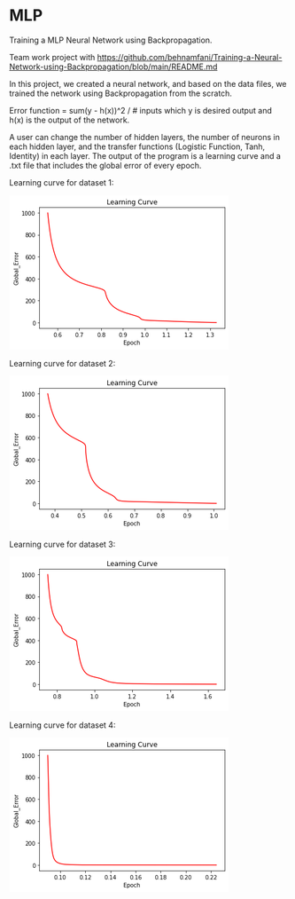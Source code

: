 # MLP
Training a MLP Neural Network using Backpropagation.


Team work project with https://github.com/behnamfani/Training-a-Neural-Network-using-Backpropagation/blob/main/README.md

In this project, we created a neural network, and based on the data files, we trained the network using Backpropagation from the scratch.

Error function = sum(y - h(x))^2 / # inputs which y is desired output and h(x) is the output of the network.

A user can change the number of hidden layers, the number of neurons in each hidden layer, and the transfer functions (Logistic Function, Tanh, Identity) in each layer. The output of the program is a learning curve and a .txt file that includes the global error of every epoch.

Learning curve for dataset 1:

![alt text](https://github.com/maahnaaz/MLP/blob/main/1.png)

Learning curve for dataset 2:

![alt text](https://github.com/maahnaaz/MLP/blob/main/2.png)

Learning curve for dataset 3:

![alt text](https://github.com/maahnaaz/MLP/blob/main/3.png)

Learning curve for dataset 4:

![alt text](https://github.com/maahnaaz/MLP/blob/main/4.png)


